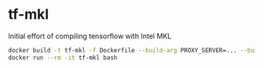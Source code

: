 # tf-mkl
Initial effort of compiling tensorflow with Intel MKL

```bash
docker build -t tf-mkl -f Dockerfile --build-arg PROXY_SERVER=... --build-arg NO_PROXY=... .
docker run --rm -it tf-mkl bash
```
